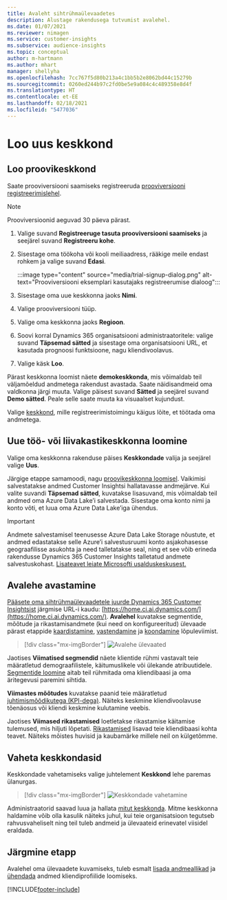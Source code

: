 ```yaml
---
title: Avaleht sihtrühmaülevaadetes
description: Alustage rakendusega tutvumist avalehel.
ms.date: 01/07/2021
ms.reviewer: nimagen
ms.service: customer-insights
ms.subservice: audience-insights
ms.topic: conceptual
author: m-hartmann
ms.author: mhart
manager: shellyha
ms.openlocfilehash: 7cc767f5d80b213a4c1bb5b2e8062bd44c15279b
ms.sourcegitcommit: 0260ed244b97c2fd0be5e9a084c4c489358e8d4f
ms.translationtype: HT
ms.contentlocale: et-EE
ms.lasthandoff: 02/18/2021
ms.locfileid: "5477036"
---
```

# <a name="create-a-new-environment"></a>Loo uus keskkond

## <a name="create-a-trial-environment"></a>Loo proovikeskkond

Saate prooviversiooni saamiseks registreeruda [prooviversiooni registreerimislehel](https://dynamics.microsoft.com/get-started/free-trial/?appname=customerinsights). 

> [!NOTE]
> Prooviversioonid aeguvad 30 päeva pärast.

1. Valige suvand **Registreeruge tasuta prooviversiooni saamiseks** ja seejärel suvand **Registreeru kohe**.

1. Sisestage oma töökoha või kooli meiliaadress, rääkige meile endast rohkem ja valige suvand **Edasi**.

   :::image type="content" source="media/trial-signup-dialog.png" alt-text="Prooviversiooni eksemplari kasutajaks registreerumise dialoog":::

1. Sisestage oma uue keskkonna jaoks **Nimi**. 

1. Valige prooviversiooni tüüp.

1. Valige oma keskkonna jaoks **Regioon**.

1. Soovi korral Dynamics 365 organisatsiooni administraatoritele: valige suvand **Täpsemad sätted** ja sisestage oma organisatsiooni URL, et kasutada prognoosi funktsioone, nagu kliendivoolavus.

1. Valige käsk **Loo**. 

Pärast keskkonna loomist näete **demokeskkonda**, mis võimaldab teil väljamõeldud andmetega rakendust avastada. Saate näidisandmeid oma valdkonna järgi muuta. Valige päisest suvand **Sätted** ja seejärel suvand **Demo sätted**. Peale selle saate muuta ka visuaalset kujundust. 

Valige [keskkond](#switch-environments), mille registreerimistoimingu käigus lõite, et töötada oma andmetega.

## <a name="create-a-new-production-or-sandbox-environment"></a>Uue töö- või liivakastikeskkonna loomine

Valige oma keskkonna rakenduse päises **Keskkondade** valija ja seejärel valige **Uus**.

Järgige etappe samamoodi, nagu [proovikeskkonna loomisel](#create-a-trial-environment). Vaikimisi salvestatakse andmed Customer Insightsi hallatavasse andmejärve. Kui valite suvandi **Täpsemad sätted**, kuvatakse lisasuvand, mis võimaldab teil andmed oma Azure Data Lake’i salvestada. Sisestage oma konto nimi ja konto võti, et luua oma Azure Data Lake’iga ühendus. 

> [!IMPORTANT]
> Andmete salvestamisel teenusesse Azure Data Lake Storage nõustute, et andmed edastatakse selle Azure’i salvestusruumi konto asjakohasesse geograafilisse asukohta ja need talletatakse seal, ning et see võib erineda rakendusse Dynamics 365 Customer Insights talletatud andmete salvestuskohast. [Lisateavet leiate Microsofti usalduskeskusest.](https://www.microsoft.com/trust-center)

## <a name="explore-the-home-page"></a>Avalehe avastamine

[Pääsete oma sihtrühmaülevaadetele juurde Dynamics 365 Customer Insightsist](https://home.ci.ai.dynamics.com/) järgmise URL-i kaudu: [https://home.ci.ai.dynamics.com/](https://home.ci.ai.dynamics.com/).
**Avalehel** kuvatakse segmentide, mõõtude ja rikastamisandmete (kui need on konfigureeritud) ülevaade pärast etappide [kaardistamine](map-entities.md), [vastendamine](match-entities.md) ja [koondamine](merge-entities.md) lõpuleviimist.

> [!div class="mx-imgBorder"] 
> ![Avalehe ülevaated](media/home-page-insights.png "Avalehe ülevaated")

Jaotises **Viimatised segmendid** näete klientide rühmi vastavalt teie määratletud demograafilistele, käitumuslikele või ülekande atribuutidele. [Segmentide loomine](segments.md) aitab teil rühmitada oma kliendibaasi ja oma äritegevusi paremini sihtida.

**Viimastes mõõtudes** kuvatakse paanid teie määratletud [juhtimismõõdikutega (KPI-dega)](measures.md). Näiteks keskmine kliendivoolavuse tõenäosus või kliendi keskmine kulutamine veebis.

Jaotises **Viimased rikastamised** loetletakse rikastamise käitamise tulemused, mis hiljuti lõpetati. [Rikastamised](enrichment-hub.md) lisavad teie kliendibaasi kohta teavet. Näiteks mõistes huvisid ja kaubamärke millele neil on külgetõmme.

## <a name="switch-environments"></a>Vaheta keskkondasid

Keskkondade vahetamiseks valige juhtelement **Keskkond** lehe paremas ülanurgas.

> [!div class="mx-imgBorder"] 
> ![Keskkondade vahetamine](media/home-page-environment-switcher.png "Keskkondade vahetamine")

Administraatorid saavad luua ja hallata [mitut keskkonda](manage-environments.md). Mitme keskkonna haldamine võib olla kasulik näiteks juhul, kui teie organisatsioon tegutseb rahvusvaheliselt ning teil tuleb andmeid ja ülevaateid erinevatel viisidel eraldada.

## <a name="next-step"></a>Järgmine etapp

Avalehel oma ülevaadete kuvamiseks, tuleb esmalt [lisada andmeallikad](data-sources.md) ja [ühendada](data-unification.md) andmed kliendiprofiilide loomiseks.


[!INCLUDE[footer-include](../includes/footer-banner.md)]